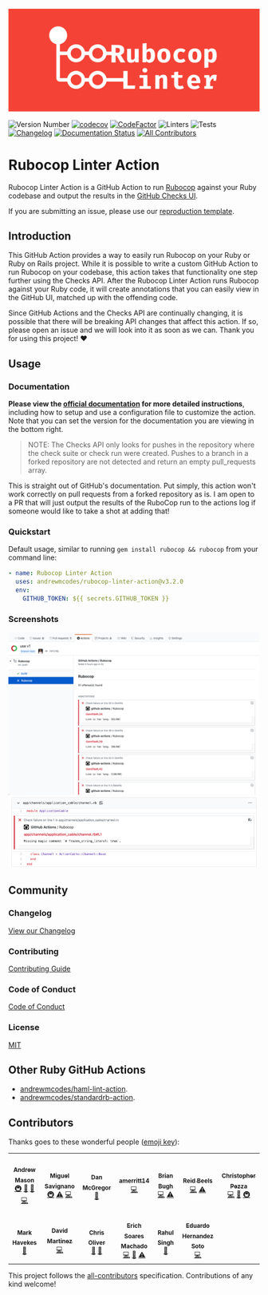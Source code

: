 <!-- Variables -->

<!-- Files -->
[changelog]: /CHANGELOG.md
[coc]: /CODE_OF_CONDUCT.md
[contributing]: /CONTRIBUTING.md
[license]: /LICENSE.md
<!-- Images -->
[image1]: /screenshots/check-overview.png
[image2]: /screenshots/file-annotation.png
[logo]: /screenshots/rubocop-linter-action.png

<!-- End Variables -->

![Rubocop Linter Action][logo]

![Version Number](https://img.shields.io/static/v1?label=Version&message=v3.2.0&color=blue)
[![codecov](https://codecov.io/gh/andrewmcodes/rubocop-linter-action/branch/master/graph/badge.svg)](https://codecov.io/gh/andrewmcodes/rubocop-linter-action)
[![CodeFactor](https://www.codefactor.io/repository/github/andrewmcodes/rubocop-linter-action/badge)](https://www.codefactor.io/repository/github/andrewmcodes/rubocop-linter-action)
![Linters](https://github.com/andrewmcodes/rubocop-linter-action/workflows/Linters/badge.svg)
![Tests](https://github.com/andrewmcodes/rubocop-linter-action/workflows/Test/badge.svg)
[![Changelog](https://github.com/andrewmcodes/rubocop-linter-action/workflows/Changelog/badge.svg)][changelog]
[![Documentation Status](https://readthedocs.org/projects/rubocop-linter-action/badge/?version=latest)](https://rubocop-linter-action.readthedocs.io/en/latest/?badge=latest)
[![All Contributors](https://img.shields.io/badge/all_contributors-12-orange.svg?style=flat-square)](#contributors)

# Rubocop Linter Action

Rubocop Linter Action is a GitHub Action to run [Rubocop](https://github.com/rubocop-hq/rubocop) against your Ruby codebase and output the results in the [GitHub Checks UI](https://developer.github.com/changes/2018-05-07-new-checks-api-public-beta/).

If you are submitting an issue, please use our [reproduction template](https://github.com/handcars/rubocop-linter-action-reproduction-template).

## Introduction

This GitHub Action provides a way to easily run Rubocop on your Ruby or Ruby on Rails project. While it is possible to write a custom GitHub Action to run Rubocop on your codebase, this action takes that functionality one step further using the Checks API. After the Rubocop Linter Action runs Rubocop against your Ruby code, it will create annotations that you can easily view in the GitHub UI, matched up with the offending code.

Since GitHub Actions and the Checks API are continually changing, it is possible that there will be breaking API changes that affect this action. If so, please open an issue and we will look into it as soon as we can. Thank you for using this project! :heart:

## Usage

### Documentation

**Please view the [official documentation](https://rubocop-linter-action.readthedocs.io) for more detailed instructions**, including how to setup and use a configuration file to customize the action. Note that you can set the version for the documentation you are viewing in the bottom right.

> NOTE: The Checks API only looks for pushes in the repository where the check suite or check run were created. Pushes to a branch in a forked repository are not detected and return an empty pull_requests array.

This is straight out of GitHub's documentation. Put simply, this action won't work correctly on pull requests from a forked repository as is. I am open to a PR that will just output the results of the RuboCop run to the actions log if someone would like to take a shot at adding that!

### Quickstart

Default usage, similar to running `gem install rubocop && rubocop` from your command line:

```yaml
- name: Rubocop Linter Action
  uses: andrewmcodes/rubocop-linter-action@v3.2.0
  env:
    GITHUB_TOKEN: ${{ secrets.GITHUB_TOKEN }}
```

### Screenshots

![Rubocop Linter Checks Overview][image1]
![Rubocop Linter File Annotation][image2]

## Community

### Changelog

[View our Changelog][changelog]

### Contributing

[Contributing Guide][contributing]

### Code of Conduct

[Code of Conduct][coc]

### License

[MIT][license]

## Other Ruby GitHub Actions

- [andrewmcodes/haml-lint-action](https://github.com/andrewmcodes/haml-lint-action).
- [andrewmcodes/standardrb-action](https://github.com/andrewmcodes/standardrb-action).

## Contributors

Thanks goes to these wonderful people ([emoji key](https://allcontributors.org/docs/en/emoji-key)):

<!-- ALL-CONTRIBUTORS-LIST:START - Do not remove or modify this section -->
<!-- prettier-ignore-start -->
<!-- markdownlint-disable -->
<table>
  <tr>
    <td align="center"><a href="https://www.andrewmason.me/"><img src="https://avatars1.githubusercontent.com/u/18423853?v=4" width="100px;" alt=""/><br /><sub><b>Andrew Mason</b></sub></a><br /><a href="#infra-andrewmcodes" title="Infrastructure (Hosting, Build-Tools, etc)">🚇</a> <a href="https://github.com/andrewmcodes/rubocop-linter-action/pulls?q=is%3Apr+reviewed-by%3Aandrewmcodes" title="Reviewed Pull Requests">👀</a> <a href="https://github.com/andrewmcodes/rubocop-linter-action/commits?author=andrewmcodes" title="Documentation">📖</a> <a href="https://github.com/andrewmcodes/rubocop-linter-action/commits?author=andrewmcodes" title="Code">💻</a></td>
    <td align="center"><a href="https://github.com/MiguelSavignano"><img src="https://avatars3.githubusercontent.com/u/6641863?v=4" width="100px;" alt=""/><br /><sub><b>Miguel Savignano</b></sub></a><br /><a href="#infra-MiguelSavignano" title="Infrastructure (Hosting, Build-Tools, etc)">🚇</a> <a href="https://github.com/andrewmcodes/rubocop-linter-action/commits?author=MiguelSavignano" title="Tests">⚠️</a> <a href="https://github.com/andrewmcodes/rubocop-linter-action/commits?author=MiguelSavignano" title="Code">💻</a></td>
    <td align="center"><a href="https://github.com/mcgregordan"><img src="https://avatars0.githubusercontent.com/u/17787076?v=4" width="100px;" alt=""/><br /><sub><b>Dan McGregor</b></sub></a><br /><a href="https://github.com/andrewmcodes/rubocop-linter-action/commits?author=mcgregordan" title="Documentation">📖</a></td>
    <td align="center"><a href="https://github.com/amerritt14"><img src="https://avatars3.githubusercontent.com/u/16766681?v=4" width="100px;" alt=""/><br /><sub><b>amerritt14</b></sub></a><br /><a href="https://github.com/andrewmcodes/rubocop-linter-action/commits?author=amerritt14" title="Code">💻</a></td>
    <td align="center"><a href="https://github.com/bbugh"><img src="https://avatars3.githubusercontent.com/u/438465?v=4" width="100px;" alt=""/><br /><sub><b>Brian Bugh</b></sub></a><br /><a href="https://github.com/andrewmcodes/rubocop-linter-action/commits?author=bbugh" title="Code">💻</a> <a href="https://github.com/andrewmcodes/rubocop-linter-action/commits?author=bbugh" title="Tests">⚠️</a></td>
    <td align="center"><a href="http://reidbeels.com"><img src="https://avatars2.githubusercontent.com/u/13192?v=4" width="100px;" alt=""/><br /><sub><b>Reid Beels</b></sub></a><br /><a href="https://github.com/andrewmcodes/rubocop-linter-action/commits?author=reidab" title="Code">💻</a> <a href="https://github.com/andrewmcodes/rubocop-linter-action/commits?author=reidab" title="Tests">⚠️</a></td>
    <td align="center"><a href="http://www.chris-pezza.com"><img src="https://avatars3.githubusercontent.com/u/5841177?v=4" width="100px;" alt=""/><br /><sub><b>Christopher Pezza</b></sub></a><br /><a href="https://github.com/andrewmcodes/rubocop-linter-action/commits?author=chiefpansancolt" title="Code">💻</a> <a href="https://github.com/andrewmcodes/rubocop-linter-action/commits?author=chiefpansancolt" title="Documentation">📖</a> <a href="#infra-chiefpansancolt" title="Infrastructure (Hosting, Build-Tools, etc)">🚇</a></td>
  </tr>
  <tr>
    <td align="center"><a href="https://github.com/InteNs"><img src="https://avatars1.githubusercontent.com/u/6474105?v=4" width="100px;" alt=""/><br /><sub><b>Mark Havekes</b></sub></a><br /><a href="https://github.com/andrewmcodes/rubocop-linter-action/issues?q=author%3AInteNs" title="Bug reports">🐛</a></td>
    <td align="center"><a href="http://www.hackerdude.com"><img src="https://avatars3.githubusercontent.com/u/30315?v=4" width="100px;" alt=""/><br /><sub><b>David Martinez</b></sub></a><br /><a href="https://github.com/andrewmcodes/rubocop-linter-action/commits?author=hackerdude" title="Code">💻</a></td>
    <td align="center"><a href="http://gorails.com"><img src="https://avatars1.githubusercontent.com/u/67093?v=4" width="100px;" alt=""/><br /><sub><b>Chris Oliver</b></sub></a><br /><a href="https://github.com/andrewmcodes/rubocop-linter-action/pulls?q=is%3Apr+reviewed-by%3Aexcid3" title="Reviewed Pull Requests">👀</a> <a href="#ideas-excid3" title="Ideas, Planning, & Feedback">🤔</a></td>
    <td align="center"><a href="https://github.com/erichmachado"><img src="https://avatars0.githubusercontent.com/u/613422?v=4" width="100px;" alt=""/><br /><sub><b>Erich Soares Machado</b></sub></a><br /><a href="https://github.com/andrewmcodes/rubocop-linter-action/commits?author=erichmachado" title="Code">💻</a> <a href="https://github.com/andrewmcodes/rubocop-linter-action/issues?q=author%3Aerichmachado" title="Bug reports">🐛</a> <a href="https://github.com/andrewmcodes/rubocop-linter-action/commits?author=erichmachado" title="Tests">⚠️</a></td>
    <td align="center"><a href="https://github.com/seerahulsingh"><img src="https://avatars1.githubusercontent.com/u/4716928?v=4" width="100px;" alt=""/><br /><sub><b>Rahul Singh</b></sub></a><br /><a href="https://github.com/andrewmcodes/rubocop-linter-action/issues?q=author%3Aseerahulsingh" title="Bug reports">🐛</a></td>
    <td align="center"><a href="https://github.com/es50678"><img src="https://avatars1.githubusercontent.com/u/17823824?v=4" width="100px;" alt=""/><br /><sub><b>Eduardo Hernandez Soto</b></sub></a><br /><a href="https://github.com/andrewmcodes/rubocop-linter-action/commits?author=es50678" title="Code">💻</a></td>
  </tr>
</table>

<!-- markdownlint-enable -->
<!-- prettier-ignore-end -->
<!-- ALL-CONTRIBUTORS-LIST:END -->

This project follows the [all-contributors](https://github.com/all-contributors/all-contributors) specification. Contributions of any kind welcome!
